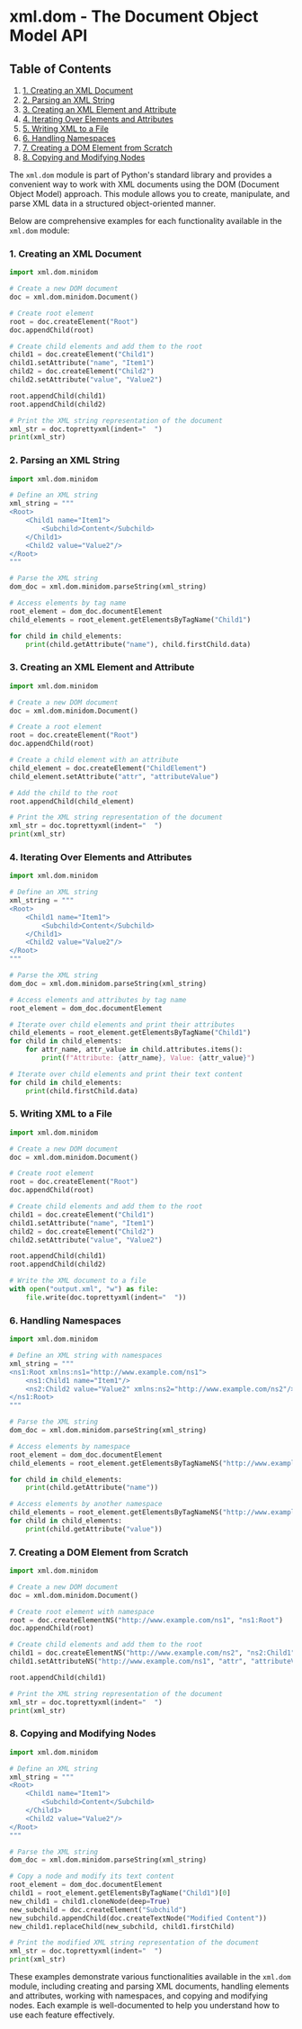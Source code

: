 # xml.dom - The Document Object Model API
## Table of Contents

1. [1. Creating an XML Document](#1-creating-an-xml-document)
2. [2. Parsing an XML String](#2-parsing-an-xml-string)
3. [3. Creating an XML Element and Attribute](#3-creating-an-xml-element-and-attribute)
4. [4. Iterating Over Elements and Attributes](#4-iterating-over-elements-and-attributes)
5. [5. Writing XML to a File](#5-writing-xml-to-a-file)
6. [6. Handling Namespaces](#6-handling-namespaces)
7. [7. Creating a DOM Element from Scratch](#7-creating-a-dom-element-from-scratch)
8. [8. Copying and Modifying Nodes](#8-copying-and-modifying-nodes)



The `xml.dom` module is part of Python's standard library and provides a convenient way to work with XML documents using the DOM (Document Object Model) approach. This module allows you to create, manipulate, and parse XML data in a structured object-oriented manner.

Below are comprehensive examples for each functionality available in the `xml.dom` module:

### 1. Creating an XML Document

```python
import xml.dom.minidom

# Create a new DOM document
doc = xml.dom.minidom.Document()

# Create root element
root = doc.createElement("Root")
doc.appendChild(root)

# Create child elements and add them to the root
child1 = doc.createElement("Child1")
child1.setAttribute("name", "Item1")
child2 = doc.createElement("Child2")
child2.setAttribute("value", "Value2")

root.appendChild(child1)
root.appendChild(child2)

# Print the XML string representation of the document
xml_str = doc.toprettyxml(indent="  ")
print(xml_str)
```

### 2. Parsing an XML String

```python
import xml.dom.minidom

# Define an XML string
xml_string = """
<Root>
    <Child1 name="Item1">
        <Subchild>Content</Subchild>
    </Child1>
    <Child2 value="Value2"/>
</Root>
"""

# Parse the XML string
dom_doc = xml.dom.minidom.parseString(xml_string)

# Access elements by tag name
root_element = dom_doc.documentElement
child_elements = root_element.getElementsByTagName("Child1")

for child in child_elements:
    print(child.getAttribute("name"), child.firstChild.data)
```

### 3. Creating an XML Element and Attribute

```python
import xml.dom.minidom

# Create a new DOM document
doc = xml.dom.minidom.Document()

# Create a root element
root = doc.createElement("Root")
doc.appendChild(root)

# Create a child element with an attribute
child_element = doc.createElement("ChildElement")
child_element.setAttribute("attr", "attributeValue")

# Add the child to the root
root.appendChild(child_element)

# Print the XML string representation of the document
xml_str = doc.toprettyxml(indent="  ")
print(xml_str)
```

### 4. Iterating Over Elements and Attributes

```python
import xml.dom.minidom

# Define an XML string
xml_string = """
<Root>
    <Child1 name="Item1">
        <Subchild>Content</Subchild>
    </Child1>
    <Child2 value="Value2"/>
</Root>
"""

# Parse the XML string
dom_doc = xml.dom.minidom.parseString(xml_string)

# Access elements and attributes by tag name
root_element = dom_doc.documentElement

# Iterate over child elements and print their attributes
child_elements = root_element.getElementsByTagName("Child1")
for child in child_elements:
    for attr_name, attr_value in child.attributes.items():
        print(f"Attribute: {attr_name}, Value: {attr_value}")

# Iterate over child elements and print their text content
for child in child_elements:
    print(child.firstChild.data)
```

### 5. Writing XML to a File

```python
import xml.dom.minidom

# Create a new DOM document
doc = xml.dom.minidom.Document()

# Create root element
root = doc.createElement("Root")
doc.appendChild(root)

# Create child elements and add them to the root
child1 = doc.createElement("Child1")
child1.setAttribute("name", "Item1")
child2 = doc.createElement("Child2")
child2.setAttribute("value", "Value2")

root.appendChild(child1)
root.appendChild(child2)

# Write the XML document to a file
with open("output.xml", "w") as file:
    file.write(doc.toprettyxml(indent="  "))
```

### 6. Handling Namespaces

```python
import xml.dom.minidom

# Define an XML string with namespaces
xml_string = """
<ns1:Root xmlns:ns1="http://www.example.com/ns1">
    <ns1:Child1 name="Item1"/>
    <ns2:Child2 value="Value2" xmlns:ns2="http://www.example.com/ns2"/>
</ns1:Root>
"""

# Parse the XML string
dom_doc = xml.dom.minidom.parseString(xml_string)

# Access elements by namespace
root_element = dom_doc.documentElement
child_elements = root_element.getElementsByTagNameNS("http://www.example.com/ns1", "Child1")

for child in child_elements:
    print(child.getAttribute("name"))

# Access elements by another namespace
child_elements = root_element.getElementsByTagNameNS("http://www.example.com/ns2", "Child2")
for child in child_elements:
    print(child.getAttribute("value"))
```

### 7. Creating a DOM Element from Scratch

```python
import xml.dom.minidom

# Create a new DOM document
doc = xml.dom.minidom.Document()

# Create root element with namespace
root = doc.createElementNS("http://www.example.com/ns1", "ns1:Root")
doc.appendChild(root)

# Create child elements and add them to the root
child1 = doc.createElementNS("http://www.example.com/ns2", "ns2:Child1")
child1.setAttributeNS("http://www.example.com/ns1", "attr", "attributeValue")

root.appendChild(child1)

# Print the XML string representation of the document
xml_str = doc.toprettyxml(indent="  ")
print(xml_str)
```

### 8. Copying and Modifying Nodes

```python
import xml.dom.minidom

# Define an XML string
xml_string = """
<Root>
    <Child1 name="Item1">
        <Subchild>Content</Subchild>
    </Child1>
    <Child2 value="Value2"/>
</Root>
"""

# Parse the XML string
dom_doc = xml.dom.minidom.parseString(xml_string)

# Copy a node and modify its text content
root_element = dom_doc.documentElement
child1 = root_element.getElementsByTagName("Child1")[0]
new_child1 = child1.cloneNode(deep=True)
new_subchild = doc.createElement("Subchild")
new_subchild.appendChild(doc.createTextNode("Modified Content"))
new_child1.replaceChild(new_subchild, child1.firstChild)

# Print the modified XML string representation of the document
xml_str = doc.toprettyxml(indent="  ")
print(xml_str)
```

These examples demonstrate various functionalities available in the `xml.dom` module, including creating and parsing XML documents, handling elements and attributes, working with namespaces, and copying and modifying nodes. Each example is well-documented to help you understand how to use each feature effectively.
